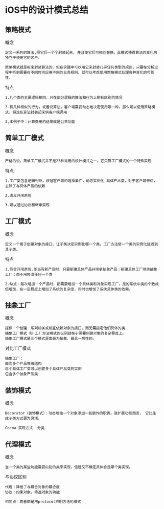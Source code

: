 # iOS中的设计模式总结

## 策略模式

概念

	定义一系列的算法,把它们一个个封装起来, 并且使它们可相互替换。此模式使得算法的变化可独立于使用它的客户。

	策略模式就是用来封装算法的，但在实践中可以用它来封装几乎任何类型的规则，只要在分析过程中听到需要在不同时间应用不同的业务规则，就可以考虑使用策略模式处理各种变化的可能性。

特点

	1.几个类的主要逻辑相同，只在部分逻辑的算法和行为上稍有区别的情况

	2.有几种相似的行为，或者说算法，客户端需要动态地决定使用哪一种，那么可以使用策略模式，将这些算法封装起来供客户端调用

	3,本例子中：计算费用的结果就是公共功能


## 简单工厂模式

概念

	严格的说，简单工厂模式并不是23种常用的设计模式之一，它只算工厂模式的一个特殊实现


特点

   	1.工厂类包含逻辑判断，根据客户端的选择条件，动态实例化 具体产品类，对于客户端来讲，去除了与具体产品的依赖
   
   	2.违反开闭原则
   
   	3.可以通过协议和继承实现
   
## 工厂模式

概念

	定义一个用于创建对象的接口，让子类决定实例化哪一个类，工厂方法使一个类的实例化延迟到其子类。


特点

	1.符合开闭原则.即当有新产品时，只要新建具体产品并继承抽象产品；新建具体工厂继承抽象工厂；而不用修改任何一个类

	2.缺点：每次增加一个产品时，都需要增加一个具体类和对象实现工厂，是的系统中类的个数成倍增加，在一定程度上增加了系统的复杂度，同时也增加了系统具体类的依赖。
	
	
## 抽象工厂

概念

	提供一个创建一系列相关或相互依赖对象的接口，而无需指定他们具体的类
	抽象工厂模式 和 工厂方法模式的区别就在于需要创建对象的复杂程度上。
	抽象工厂模式是三个模式里面最为抽象、最具一般性的。
	
对比工厂模式

	抽象工厂：
	面向多个产品等级结构
	每个具体工厂类可以创建多个具体产品类的实例
	包含多个抽象产品类
	
## 装饰模式

概念
		
	Decorator（装饰模式）：动态地给一个对象添加一些额外的职责。就扩展功能而言， 它比生成子类方式更为灵活。
	
	Cocoa 实现方式  分类
	
## 代理模式

概念
	
	当一个类的某些功能需要由别的类来实现，但是又不确定具体会是哪个类实现。
	
与协议区别

	代理：降低了与耦合对象的耦合度
	协议：约束对象，筛选对象的功能

	相同点：两者都是用protocol声明方法的模式